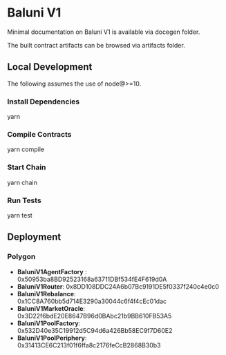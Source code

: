 
# Baluni V1

Minimal documentation on Baluni V1 is available via docegen folder.

The built contract artifacts can be browsed via artifacts folder.

## Local Development

The following assumes the use of node@>=10.

### Install Dependencies

yarn

### Compile Contracts

yarn compile

### Start Chain

yarn chain

### Run Tests

yarn test

## Deployment 

### Polygon

- **BaluniV1AgentFactory** : 0x50953ba8BD92523168a63711DBf534fE4F619d0A
- **BaluniV1Router**: 0x8DD108DDC24A6b07Bc9191DE5f0337f240c4e0c0
- **BaluniV1Rebalance**: 0x1CC8A760bb5d714E3290a30044c6f4f4cEc01dac
- **BaluniV1MarketOracle**: 0x3D22f6bdE20E8647B96d0BAbc21b9BB610FB53A5
- **BaluniV1PoolFactory**: 0x532D40e35C19912d5C94d6a426Bb58EC9f7D60E2
- **BaluniV1PoolPeriphery**: 0x31413CE6C213f01f6ffa8c2176feCcB2868B30b3
